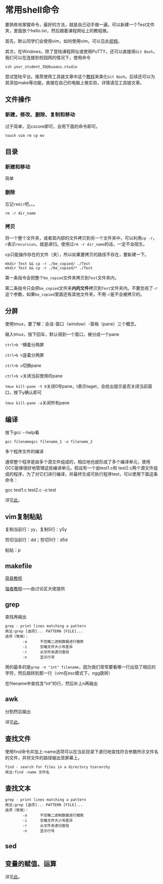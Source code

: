 # 常用shell命令

要熟练地掌握命令，最好的方法，就是自己动手做一遍。可以新建一个Test文件夹，里面放个hello.txt，然后跟着课程网址上的教程做。

首先，默认同学们会使用vim，如何使用vim，可以见此[视频](https://www.bilibili.com/video/BV1Yt411X7mu)。

其次，在Windows，除了登陆课程网址或使用PuTTY，还可以直接用`Git Bash`，我们可以在连接到校园网的情况下，使用命令

```
ssh your_student_ID@buaaos.studio
```

尝试登陆平台。推荐使用工具链文章中这个[教程](https://blog.csdn.net/qq_46359697/article/details/107756317)来美化`Git Bash`。后续还可以为其添加make等功能，直接在自己的电脑上做实验，详情请见工具链文章。

## 文件操作

### 新建，修改、删除、复制和移动

过于简单，见cscore即可，会用下面的命令即可。

```
touch vim rm cp mv
```

## 目录

### 新建和移动

简单

### 删除

忘记`rmdir`吧。。。

```
rm -r dir_name
```

### 拷贝

将一个整个文件夹，或者其内部的文件拷贝到另一个文件夹中，可以利用`cp -r`，`r`表示`recursion`，就是递归。使用过`rm -r dir_name`的话，一定不会陌生。

cp只能操作存在的文件（夹），所以如果要拷贝的路径不存在，要新建一下。

```
mkdir Test && cp -r ./be_copied/ ./Test
mkdir Test && cp -r ./be_copied/* ./Test
```

第一条指令会把整个`be_copied`文件夹拷贝到`Test`文件夹内，

第二条指令只会把`be_copied`文件夹**内的文件**拷贝到`Test`文件夹内。不要忽视了`-r`这个参数，如果`be_copied`里面还有其他文件夹，不用`-r`是不会被拷贝的。

## 分屏

使用tmux，要了解：会话-窗口（window）-窗格（pane）三个概念。

输入tmux，按下回车，默认得到一个窗口，被分成一个pane

`ctrl+b "`横着分两屏

`ctrl+b %`竖着分两屏

`ctrl+b o`切换pane

`ctrl+b x`关闭当前使用的pane

`tmux kill-pane -t 0`关闭0号pane，t表示taget，会给出提示是否关闭当前窗口，按下y确认即可

`tmux kill-pane -a`关闭所有pane

## 编译

按下gcc --help看

```
gcc filenamegcc filename_1 -o filename_2
```

多个程序文件的编译

通常整个程序是由多个源文件组成的，相应地也就形成了多个编译单元，使用GCC能够很好地管理这些编译单元。假设有一个由test1.c和 test2.c两个源文件组成的程序，为了对它们进行编译，并最终生成可执行程序test，可以使用下面这条命令：

gcc test1.c test2.c -o test

详见[此](https://www.cnblogs.com/ggjucheng/archive/2011/12/14/2287738.html)。

## vim复制粘贴

复制当前行：yy，复制5行：y5y

剪切当前行：dd；剪切5行：d5d

粘贴：p

## makefile

[简易教程](https://www.bilibili.com/video/BV1Mx411m7fm)

[强者教程](https://seisman.github.io/how-to-write-makefile/introduction.html)——由讨论区大佬提供

## grep

查找再输出

```
grep - print lines matching a pattern
用法:grep [选项]... PATTERN [FILE]...
选项（常用）：
        -a      不忽略二进制数据进行搜索
        -i      忽略文件大小写差异
        -r      从文件夹递归查找
        -n      显示行号
```

用的最多的是`grep -n "int" filename`，因为我们常常要看哪一行出现了相应的字符，然后跳转到那一行（vim在esc模式下，ngg跳转）

在filename中查找含“int”的行，然后补上n再输出

## awk

分割然后输出

详见[此](https://blog.51cto.com/bubble/1179036)。

## 查找文件

使用find命令并加上-name选项可以在当前目录下递归地查找符合参数所示文件名的文件，并将文件的路径输出至屏幕上。

```
find - search for files in a directory hierarchy
用法:find -name 文件名
```

## 查找文本

```
grep - print lines matching a pattern
用法:grep [选项]... PATTERN [FILE]...
选项（常用）：
        -a      不忽略二进制数据进行搜索
        -i      忽略文件大小写差异
        -r      从文件夹递归查找
        -n      显示行号
```

## sed

## 变量的赋值、运算

详见[此](https://www.cnblogs.com/hjnzs/p/12218467.html)。
